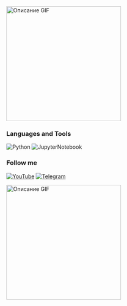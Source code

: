 <img src="https://i.pinimg.com/originals/39/60/f0/3960f05d817c838ee93bb0d77bdddd29.gif" alt="Описание GIF" width="300" />

### Languages and Tools
![Python](https://img.shields.io/badge/-Python-090909?style=for-the-badge&logo=python)
![JupyterNotebook](https://img.shields.io/badge/-JupyterNotebook-090909?style=for-the-badge&logo=jupyter)

### Follow me
[![YouTube](https://img.shields.io/badge/-YouTube-090909?style=for-the-badge&logo=YouTube&logoColor=FF0000)]()
[![Telegram](https://img.shields.io/badge/-Telegram-090909?style=for-the-badge&logo=Telegram)](https://t.me/TIH_channel)

<img src="https://i.pinimg.com/originals/c1/b3/ba/c1b3baa2fce9bf300a0b3b585a37514e.gif" alt="Описание GIF" width="300" />
